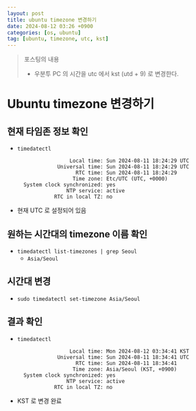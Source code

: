 ```yaml
---
layout: post
title: ubuntu timezone 변경하기
date: 2024-08-12 03:26 +0900
categories: [os, ubuntu]
tag: [ubuntu, timezone, utc, kst]
---
```


> 포스팅의 내용
> 
> - 우분투 PC 의 시간을 utc 에서 kst (utd + 9) 로 변경한다.
> 

# Ubuntu timezone 변경하기

## 현재 타임존 정보 확인

- `timedatectl`
  ```Shell
                   Local time: Sun 2024-08-11 18:24:29 UTC
               Universal time: Sun 2024-08-11 18:24:29 UTC
                     RTC time: Sun 2024-08-11 18:24:29
                    Time zone: Etc/UTC (UTC, +0000)
    System clock synchronized: yes
                  NTP service: active
              RTC in local TZ: no
  ```
- 현재 UTC 로 설정되어 있음

## 원하는 시간대의 timezone 이름 확인

- `timedatectl list-timezones | grep Seoul`
  - `Asia/Seoul`

## 시간대 변경

- `sudo timedatectl set-timezone Asia/Seoul`

## 결과 확인

- `timedatectl`
  ```Shell
                   Local time: Mon 2024-08-12 03:34:41 KST
               Universal time: Sun 2024-08-11 18:34:41 UTC
                     RTC time: Sun 2024-08-11 18:34:41
                    Time zone: Asia/Seoul (KST, +0900)
    System clock synchronized: yes
                  NTP service: active
              RTC in local TZ: no
  ```
- KST 로 변경 완료
